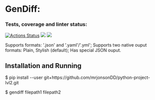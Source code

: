 # GenDiff:


### Tests, coverage and linter status:
[![Actions Status](https://github.com/mrjonsonDD/python-project-lvl2/workflows/hexlet-check/badge.svg)](https://github.com/mrjonsonDD/python-project-lvl2/actions)
<a href="https://codeclimate.com/github/mrjonsonDD/python-project-lvl2/maintainability"><img src="https://api.codeclimate.com/v1/badges/b087bb49d759b9c571fd/maintainability" /></a>
<a href="https://codeclimate.com/github/mrjonsonDD/python-project-lvl2/test_coverage"><img src="https://api.codeclimate.com/v1/badges/b087bb49d759b9c571fd/test_coverage" /></a>

Supports formats: '.json' and '.yaml'/'.yml';
Supports two native ouput formats: Plain, Stylish (default);
Has special JSON ouput.

## Installation and Running

<p>$ pip install --user git+https://github.com/mrjonsonDD/python-project-lvl2.git</p>

<p>$ gendiff filepath1 filepath2</p>
